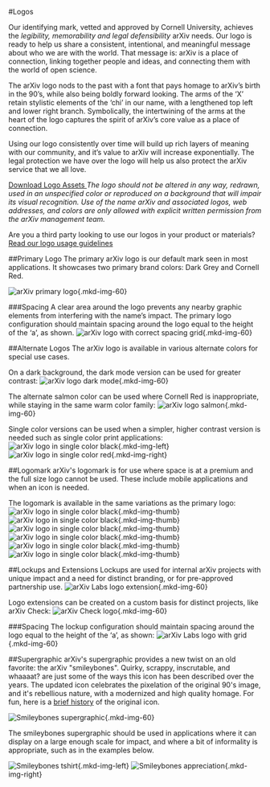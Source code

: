 #Logos
<style>
.divider {
  clear:both;
}
.mkd-img-border {
  margin:1em 0px;
  padding:10px;
  border:.25em solid #ededed;
}
.mkd-horz-spacing {
  margin-right:1em;
  margin-left:1em;
}
.mkd-img-left {
  float:left;
  width:100%;
  margin-top:0;
}
.mkd-img-right {
  float:right;
  width:100%;
  margin-top:0;
}
.mkd-img-full {
  width:100% !important;
}
.mkd-img-60 {
  width:100% !important;
  margin:0 auto;
  display:block;
}
.mkd-img-thumb {
  max-width:100px !important;
  float:left;
  margin-right: .25em;
}
.mkd-img-icon {
  border-radius:25%;
  width:150px;
  float:left;
  margin:0 .5em;
}
@media (min-width: 576px) {
  .mkd-img-left {
    width:calc(50% - 1.25em);
    margin-right:.5em;
  }
  .mkd-img-right {
    width:calc(50% - 1.25em);
    margin-left:.5em;
  }
  .mkd-img-60 {
    width:60% !important;
    margin:0 auto;
    display:block;
  }
}
</style>

Our identifying mark, vetted and approved by Cornell University, achieves the *legibility, memorability and legal defensibility* arXiv needs. Our logo is ready to help us share a consistent, intentional, and meaningful message about who we are with the world. That message is: arXiv is a place of connection, linking together people and ideas, and connecting them with the world of open science.

The arXiv logo nods to the past with a font that pays homage to arXiv’s birth in the 90’s, while also being boldly forward looking. The arms of the ‘X’ retain stylistic elements of the ‘chi’ in our name, with a lengthened top left and lower right branch. Symbolically, the intertwining of the arms at the heart of the logo captures the spirit of arXiv’s core value as a place of connection.

Using our logo consistently over time will build up rich layers of meaning with our community, and it’s value to arXiv will increase exponentially. The legal protection we have over the logo will help us also protect the arXiv service that we all love.

<a href="box-logos-here" class="button-fancy">Download Logo Assets <span> </span></a>
*The logo should not be altered in any way, redrawn, used in an unspecified color or reproduced on a background that will impair its visual recognition. Use of the name arXiv and associated logos, web addresses, and colors are only allowed with explicit written permission from the arXiv management team.*

Are you a third party looking to use our logos in your product or materials?
<a href="box-logos-here" class="button-fancy">Read our logo usage guidelines <span> </span></a>

##Primary Logo
The primary arXiv logo is our default mark seen in most applications. It showcases two primary brand colors: Dark Grey and Cornell Red.

![arXiv primary logo](images/brand-logo-primary.jpg){.mkd-img-60}

###Spacing
A clear area around the logo prevents any nearby graphic elements from interfering with the name’s impact. The primary logo configuration should maintain spacing around the logo equal to the height of the ‘a’, as shown.
![arXiv logo with correct spacing grid](images/brand-logo-primary-spacing.jpg){.mkd-img-60}

##Alternate Logos
The arXiv logo is available in various alternate colors for special use cases.

On a dark background, the dark mode version can be used for greater contrast:
![arXiv logo dark mode](images/brand-logo-dark-mode.jpg){.mkd-img-60}

The alternate salmon color can be used where Cornell Red is inappropriate, while staying in the same warm color family:
![arXiv logo salmon](images/brand-logo-salmon.jpg){.mkd-img-60}

Single color versions can be used when a simpler, higher contrast version is needed such as single color print applications:
![arXiv logo in single color black](images/brand-logo-black.jpg){.mkd-img-left}
![arXiv logo in single color red](images/brand-logo-red.jpg){.mkd-img-right}
<div class="divider"></div>

##Logomark
arXiv's logomark is for use where space is at a premium and the full size logo cannot be used. These include mobile applications and when an icon is needed.

The logomark is available in the same variations as the primary logo:
![arXiv logo in single color black](images/brand-logomark-primary-large.jpg){.mkd-img-thumb}
![arXiv logo in single color black](images/brand-logomark-primary.jpg){.mkd-img-thumb}
![arXiv logo in single color black](images/brand-logomark-dark-mode.jpg){.mkd-img-thumb}
![arXiv logo in single color black](images/brand-logomark-salmon.jpg){.mkd-img-thumb}
![arXiv logo in single color black](images/brand-logomark-black.jpg){.mkd-img-thumb}
![arXiv logo in single color black](images/brand-logomark-red.jpg){.mkd-img-thumb}

##Lockups and Extensions
Lockups are used for internal arXiv projects with unique impact and a need for distinct branding, or for pre-approved partnership use.
![arXiv Labs logo extension](images/brand-logo-labs.jpg){.mkd-img-60}

Logo extensions can be created on a custom basis for distinct projects, like arXiv Check:
![arXiv Check logo](images/brand-logo-check.jpg){.mkd-img-60}

###Spacing
The lockup configuration should maintain spacing around the logo equal to the height of the ‘a’,  as shown:
![arXiv Labs logo with grid](images/brand-logo-labs-spacing.jpg){.mkd-img-60}
<div class="divider"></div>

##Supergraphic
arXiv's supergraphic provides a new twist on an old favorite: the arXiv "smileybones". Quirky, scrappy, inscrutable, and whaaaat? are just some of the ways this icon has been described over the years. The updated icon celebrates the pixelation of the original 90's image, and it's rebellious nature, with a modernized and high quality homage. For fun, here is a [brief history](https://www.quora.com/Whats-the-story-behind-the-arXiv-org-favicon) of the original icon.

![Smileybones supergraphic](images/brand-supergraphic.jpg){.mkd-img-60}

The smileybones supergraphic should be used in applications where it can display on a large enough scale for impact, and where a bit of informality is appropriate, such as in the examples below.

![Smileybones tshirt](images/brand-swag-shirt-2.jpg){.mkd-img-left}
![Smileybones appreciation](images/brand-swag-veni-vidi.jpg){.mkd-img-right}
